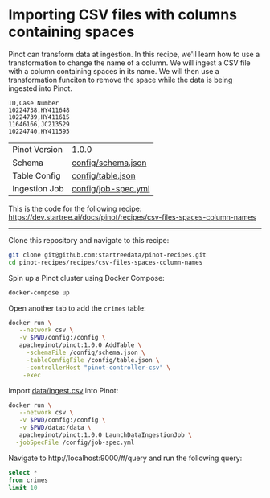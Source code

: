 # Importing CSV files with columns containing spaces

Pinot can transform data at ingestion. In this recipe, we'll learn how to use a transformation to change the name of a column. We will ingest a CSV file with a column containing spaces in its name. We will then use a transformation funciton to remove the space while the data is being ingested into Pinot.

```csv
ID,Case Number
10224738,HY411648
10224739,HY411615
11646166,JC213529
10224740,HY411595
```

<table>
  <tr>
    <td>Pinot Version</td>
    <td>1.0.0</td>
  </tr>
  <tr>
    <td>Schema</td>
    <td><a href="config/schema.json">config/schema.json</a></td>
  </tr>
    <tr>
    <td>Table Config</td>
    <td><a href="config/table.json">config/table.json</a></td>
  </tr>
      <tr>
    <td>Ingestion Job</td>
    <td><a href="config/job-spec.yml">config/job-spec.yml</a></td>
  </tr>
</table>

This is the code for the following recipe: https://dev.startree.ai/docs/pinot/recipes/csv-files-spaces-column-names

***

Clone this repository and navigate to this recipe:

```bash
git clone git@github.com:startreedata/pinot-recipes.git
cd pinot-recipes/recipes/csv-files-spaces-column-names
```

Spin up a Pinot cluster using Docker Compose:

```bash
docker-compose up
```

Open another tab to add the `crimes` table:

```bash
docker run \
   --network csv \
   -v $PWD/config:/config \
   apachepinot/pinot:1.0.0 AddTable \
     -schemaFile /config/schema.json \
     -tableConfigFile /config/table.json \
     -controllerHost "pinot-controller-csv" \
    -exec
```

Import [data/ingest.csv](data/import.csv) into Pinot:

```bash
docker run \
   --network csv \
   -v $PWD/config:/config \
   -v $PWD/data:/data \
   apachepinot/pinot:1.0.0 LaunchDataIngestionJob \
  -jobSpecFile /config/job-spec.yml
```

Navigate to http://localhost:9000/#/query and run the following query:

```sql
select * 
from crimes 
limit 10
```

